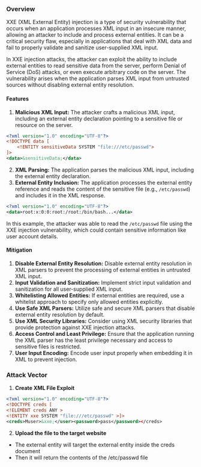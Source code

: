 ### Overview
XXE (XML External Entity) injection is a type of security vulnerability that occurs when an application processes XML input in an insecure manner, allowing an attacker to include and process external entities. It can be a critical security flaw, especially in applications that deal with XML data and fail to properly validate and sanitize user-supplied XML input.

In XXE injection attacks, the attacker can exploit the ability to include external entities to read sensitive data from the server, perform Denial of Service (DoS) attacks, or even execute arbitrary code on the server. The vulnerability arises when the application parses XML input from untrusted sources without disabling external entity resolution.

#### Features
1. **Malicious XML Input:** The attacker crafts a malicious XML input, including an external entity declaration pointing to a sensitive file or resource on the server.
```xml
<?xml version="1.0" encoding="UTF-8"?> 
<!DOCTYPE data [   
	<!ENTITY sensitiveData SYSTEM "file:///etc/passwd"> 
]> 
<data>&sensitiveData;</data>
```
2. **XML Parsing:** The application parses the malicious XML input, including the external entity declaration.
3. **External Entity Inclusion:** The application processes the external entity reference and reads the content of the sensitive file (e.g., `/etc/passwd`) and includes it in the XML response.
```xml
<?xml version="1.0" encoding="UTF-8"?>
<data>root:x:0:0:root:/root:/bin/bash...</data>
```
In this example, the attacker was able to read the `/etc/passwd` file using the XXE injection vulnerability, which could contain sensitive information like user account details.

#### Mitigation
1. **Disable External Entity Resolution:** Disable external entity resolution in XML parsers to prevent the processing of external entities in untrusted XML input.
2. **Input Validation and Sanitization:** Implement strict input validation and sanitization for all user-supplied XML input.
3. **Whitelisting Allowed Entities:** If external entities are required, use a whitelist approach to specify only allowed entities explicitly.
4. **Use Safe XML Parsers:** Utilize safe and secure XML parsers that disable external entity resolution by default.
5. **Use XML Security Libraries:** Consider using XML security libraries that provide protection against XXE injection attacks.
6. **Access Control and Least Privilege:** Ensure that the application running the XML parser has the least privilege necessary and access to sensitive files is restricted.
7. **User Input Encoding:** Encode user input properly when embedding it in XML to prevent injection.

### Attack Vector
1. **Create XML File Exploit**
```xml
<?xml version="1.0" encoding="UTF-8"?>
<!DOCTYPE creds [
<!ELEMENT creds ANY >
<!ENTITY xxe SYSTEM "file:///etc/passwd" >]>
<creds>Muser>&xxe;</user><password>pass</password></creds>
```
2. **Upload the file to the target website**
- The external entity will target the external entity inside the creds document
- Then it will return the contents of the /etc/passwd file